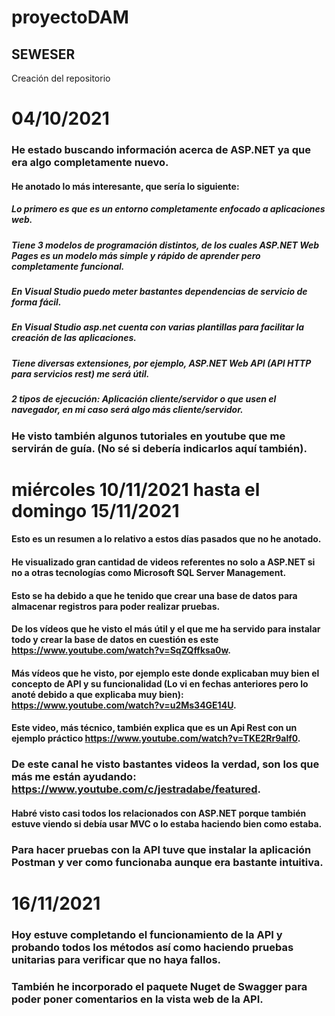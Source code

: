 # proyectoDAM
## SEWESER
Creación del repositorio

# 04/10/2021
### He estado buscando información acerca de ASP.NET ya que era algo completamente nuevo.
#### He anotado lo más interesante, que sería lo siguiente:
##### Lo primero es que es un entorno completamente enfocado a aplicaciones web.
##### Tiene 3 modelos de programación distintos, de los cuales ASP.NET Web Pages es un modelo más simple y rápido de aprender pero completamente funcional.
##### En Visual Studio puedo meter bastantes dependencias de servicio de forma fácil.
##### En Visual Studio asp.net cuenta con varias plantillas para facilitar la creación de las aplicaciones.
##### Tiene diversas extensiones, por ejemplo, ASP.NET Web API (API HTTP para servicios rest) me será útil.
##### 2 tipos de ejecución: Aplicación cliente/servidor o que usen el navegador, en mi caso será algo más cliente/servidor.
### He visto también algunos tutoriales en youtube que me servirán de guía. (No sé si debería indicarlos aquí también).



# miércoles 10/11/2021 hasta el domingo 15/11/2021
#### Esto es un resumen a lo relativo a estos días pasados que no he anotado.
#### He visualizado gran cantidad de videos referentes no solo a ASP.NET si no a otras tecnologías como Microsoft SQL Server Management. 
#### Esto se ha debido a que he tenido que crear una base de datos para almacenar registros para poder realizar pruebas. 
#### De los vídeos que he visto el más útil y el que me ha servido para instalar todo y crear la base de datos en cuestión es este https://www.youtube.com/watch?v=SqZQffksa0w.
#### Más vídeos que he visto, por ejemplo este donde explicaban muy bien el concepto de API y su funcionalidad (Lo vi en fechas anteriores pero lo anoté debido a que explicaba muy bien): https://www.youtube.com/watch?v=u2Ms34GE14U.
#### Este video, más técnico, también explica que es un Api Rest con un ejemplo práctico https://www.youtube.com/watch?v=TKE2Rr9alf0.
### De este canal he visto bastantes videos la verdad, son los que más me están ayudando: https://www.youtube.com/c/jestradabe/featured. 
#### Habré visto casi todos los relacionados con ASP.NET porque también estuve viendo si debía usar MVC o lo estaba haciendo bien como estaba.
### Para hacer pruebas con la API tuve que instalar la aplicación Postman y ver como funcionaba aunque era bastante intuitiva.



# 16/11/2021
### Hoy estuve completando el funcionamiento de la API y probando todos los métodos así como haciendo pruebas unitarias para verificar que no haya fallos.
### También he incorporado el paquete Nuget de Swagger para poder poner comentarios en la vista web de la API.
